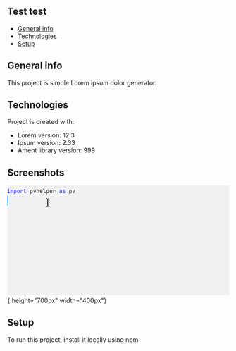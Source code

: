 ## Test test
* [General info](#general-info)
* [Technologies](#technologies)
* [Setup](#setup)

## General info
This project is simple Lorem ipsum dolor generator.
	
## Technologies
Project is created with:
* Lorem version: 12.3
* Ipsum version: 2.33
* Ament library version: 999

## Screenshots
![Example test](KvYmeqXZcj.gif){:height="700px" width="400px"}
<!-- If you have screenshots you'd like to share, include them here. -->

	
## Setup
To run this project, install it locally using npm:
